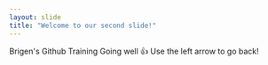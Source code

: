 ```yaml
---
layout: slide
title: "Welcome to our second slide!"
---
```

Brigen's Github Training Going well 👍
Use the left arrow to go back!
